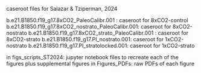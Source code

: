 caseroot files for Salazar & Tziperman, 2024 

b.e21.B1850.f19_g17.8xCO2_PaleoCalibr.001 : caseroot for 8xCO2-control
b.e21.B1850.f19_g17.8xCO2_nostrato_PaleoCalibr.001: caseroot for 8xCO2-nostrato
b.e21.B1850.f19_g17.8xCO2_strato_PaleoCalibr.001 : caseroot for 8xCO2-strato
b.e21.B1850.f19_g17.PI_nostrato.001: caseroot for 1xCO2-nostrato
b.e21.B1850.f19_g17.PI_stratolocked.001: caseroot for 1xCO2-strato

in figs_scripts_ST2024:
jupyter notebook files to recreate each of the figures plus supplemental figures
in Figures_PDFs: raw PDFs of each figure